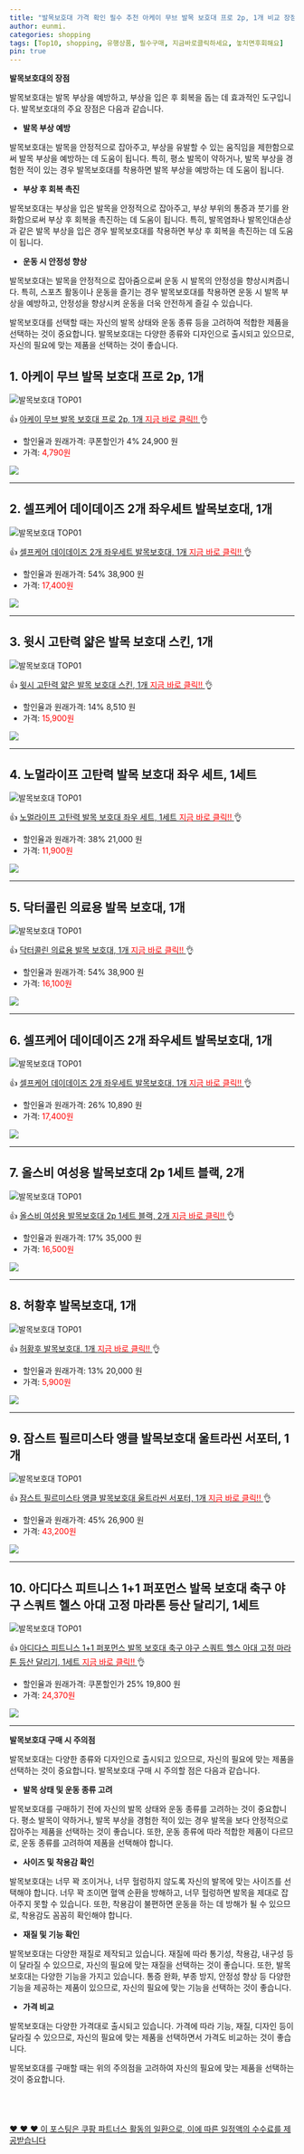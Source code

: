 ```yaml
---
title: "발목보호대 가격 확인 필수 추천 아케이 무브 발목 보호대 프로 2p, 1개 비교 장점 구매가이드"
author: eunmi.
categories: shopping
tags: [Top10, shopping, 유행상품, 필수구매, 지금바로클릭하세요, 놓치면후회해요]
pin: true
---
```

**발목보호대의 장점**

발목보호대는 발목 부상을 예방하고, 부상을 입은 후 회복을 돕는 데 효과적인 도구입니다. 발목보호대의 주요 장점은 다음과 같습니다.

* **발목 부상 예방**

발목보호대는 발목을 안정적으로 잡아주고, 부상을 유발할 수 있는 움직임을 제한함으로써 발목 부상을 예방하는 데 도움이 됩니다. 특히, 평소 발목이 약하거나, 발목 부상을 경험한 적이 있는 경우 발목보호대를 착용하면 발목 부상을 예방하는 데 도움이 됩니다.

* **부상 후 회복 촉진**

발목보호대는 부상을 입은 발목을 안정적으로 잡아주고, 부상 부위의 통증과 붓기를 완화함으로써 부상 후 회복을 촉진하는 데 도움이 됩니다. 특히, 발목염좌나 발목인대손상과 같은 발목 부상을 입은 경우 발목보호대를 착용하면 부상 후 회복을 촉진하는 데 도움이 됩니다.

* **운동 시 안정성 향상**

발목보호대는 발목을 안정적으로 잡아줌으로써 운동 시 발목의 안정성을 향상시켜줍니다. 특히, 스포츠 활동이나 운동을 즐기는 경우 발목보호대를 착용하면 운동 시 발목 부상을 예방하고, 안정성을 향상시켜 운동을 더욱 안전하게 즐길 수 있습니다.

발목보호대를 선택할 때는 자신의 발목 상태와 운동 종류 등을 고려하여 적합한 제품을 선택하는 것이 중요합니다. 발목보호대는 다양한 종류와 디자인으로 출시되고 있으므로, 자신의 필요에 맞는 제품을 선택하는 것이 좋습니다.

   

## 1. 아케이 무브 발목 보호대 프로 2p, 1개

![발목보호대 TOP01](https://thumbnail9.coupangcdn.com/thumbnails/remote/230x230ex/image/rs_quotation_api/qvkydgey/24aa70e47ba04cbb99cb7ff0f9b43023.jpg)


👍 [아케이 무브 발목 보호대 프로 2p, 1개 <font color=red> 지금 바로 클릭!! </font> ](https://link.coupang.com/re/AFFSDP?lptag=AF3617701&subid=GithubCoopas&pageKey=6584194162&traceid=V0-153&itemId=17307115722&vendorItemId=84477959944) 👌 


- 할인율과 원래가격: 쿠폰할인가 4%  24,900   원
- 가격: <span style='color:red'>4,790원</span>

[![](/discount_price.png)](https://link.coupang.com/re/AFFSDP?lptag=AF3617701&subid=GithubCoopas&pageKey=6584194162&traceid=V0-153&itemId=17307115722&vendorItemId=84477959944)

---


   

## 2. 셀프케어 데이데이즈 2개 좌우세트 발목보호대, 1개

![발목보호대 TOP01](https://thumbnail8.coupangcdn.com/thumbnails/remote/230x230ex/image/vendor_inventory/023e/e5e569a373dbe5303c0ce891c34e4a0d2b6406d5f804f7f585b0ddd0346f.png)


👍 [셀프케어 데이데이즈 2개 좌우세트 발목보호대, 1개 <font color=red> 지금 바로 클릭!! </font> ](https://link.coupang.com/re/AFFSDP?lptag=AF3617701&subid=GithubCoopas&pageKey=1406569081&traceid=V0-153&itemId=2442163422&vendorItemId=82490362274) 👌 


- 할인율과 원래가격: 54%  38,900   원
- 가격: <span style='color:red'>17,400원</span>

[![](/discount_price.png)](https://link.coupang.com/re/AFFSDP?lptag=AF3617701&subid=GithubCoopas&pageKey=1406569081&traceid=V0-153&itemId=2442163422&vendorItemId=82490362274)

---


   

## 3. 윗시 고탄력 얇은 발목 보호대 스킨, 1개

![발목보호대 TOP01](https://thumbnail10.coupangcdn.com/thumbnails/remote/230x230ex/image/retail/images/3996754028329655-6d5b8d43-ab50-450c-a120-e30e770865b0.jpg)


👍 [윗시 고탄력 얇은 발목 보호대 스킨, 1개 <font color=red> 지금 바로 클릭!! </font> ](https://link.coupang.com/re/AFFSDP?lptag=AF3617701&subid=GithubCoopas&pageKey=6332975224&traceid=V0-153&itemId=13251197762&vendorItemId=80509075994) 👌 


- 할인율과 원래가격: 14%  8,510   원
- 가격: <span style='color:red'>15,900원</span>

[![](/discount_price.png)](https://link.coupang.com/re/AFFSDP?lptag=AF3617701&subid=GithubCoopas&pageKey=6332975224&traceid=V0-153&itemId=13251197762&vendorItemId=80509075994)

---


   

## 4. 노멀라이프 고탄력 발목 보호대 좌우 세트, 1세트

![발목보호대 TOP01](https://thumbnail9.coupangcdn.com/thumbnails/remote/230x230ex/image/rs_quotation_api/kjh9zihe/f646a780f8e549ae8d7ff3454727d42f.jpg)


👍 [노멀라이프 고탄력 발목 보호대 좌우 세트, 1세트 <font color=red> 지금 바로 클릭!! </font> ](https://link.coupang.com/re/AFFSDP?lptag=AF3617701&subid=GithubCoopas&pageKey=7055344621&traceid=V0-153&itemId=17478443606&vendorItemId=85947922436) 👌 


- 할인율과 원래가격: 38%  21,000   원
- 가격: <span style='color:red'>11,900원</span>

[![](/discount_price.png)](https://link.coupang.com/re/AFFSDP?lptag=AF3617701&subid=GithubCoopas&pageKey=7055344621&traceid=V0-153&itemId=17478443606&vendorItemId=85947922436)

---


   

## 5. 닥터콜린 의료용 발목 보호대, 1개

![발목보호대 TOP01](https://thumbnail6.coupangcdn.com/thumbnails/remote/230x230ex/image/retail/images/2023/04/05/14/7/54df27d8-3545-479f-bfc0-b03dbb807a43.jpg)


👍 [닥터콜린 의료용 발목 보호대, 1개 <font color=red> 지금 바로 클릭!! </font> ](https://link.coupang.com/re/AFFSDP?lptag=AF3617701&subid=GithubCoopas&pageKey=7246127715&traceid=V0-153&itemId=18421835281&vendorItemId=85563747950) 👌 


- 할인율과 원래가격: 54%  38,900   원
- 가격: <span style='color:red'>16,100원</span>

[![](/discount_price.png)](https://link.coupang.com/re/AFFSDP?lptag=AF3617701&subid=GithubCoopas&pageKey=7246127715&traceid=V0-153&itemId=18421835281&vendorItemId=85563747950)

---


   

## 6. 셀프케어 데이데이즈 2개 좌우세트 발목보호대, 1개

![발목보호대 TOP01](https://thumbnail8.coupangcdn.com/thumbnails/remote/230x230ex/image/vendor_inventory/023e/e5e569a373dbe5303c0ce891c34e4a0d2b6406d5f804f7f585b0ddd0346f.png)


👍 [셀프케어 데이데이즈 2개 좌우세트 발목보호대, 1개 <font color=red> 지금 바로 클릭!! </font> ](https://link.coupang.com/re/AFFSDP?lptag=AF3617701&subid=GithubCoopas&pageKey=1406569081&traceid=V0-153&itemId=2442163422&vendorItemId=82490362274) 👌 


- 할인율과 원래가격: 26%  10,890   원
- 가격: <span style='color:red'>17,400원</span>

[![](/discount_price.png)](https://link.coupang.com/re/AFFSDP?lptag=AF3617701&subid=GithubCoopas&pageKey=1406569081&traceid=V0-153&itemId=2442163422&vendorItemId=82490362274)

---


   

## 7. 올스비 여성용 발목보호대 2p 1세트 블랙, 2개

![발목보호대 TOP01](https://thumbnail6.coupangcdn.com/thumbnails/remote/230x230ex/image/vendor_inventory/1e7f/dd99679ec150a7c41bf2b118bc902822b0ff1c9be781aa747de637a47cb9.jpg)


👍 [올스비 여성용 발목보호대 2p 1세트 블랙, 2개 <font color=red> 지금 바로 클릭!! </font> ](https://link.coupang.com/re/AFFSDP?lptag=AF3617701&subid=GithubCoopas&pageKey=7576966865&traceid=V0-153&itemId=19993696998&vendorItemId=87091363325) 👌 


- 할인율과 원래가격: 17%  35,000   원
- 가격: <span style='color:red'>16,500원</span>

[![](/discount_price.png)](https://link.coupang.com/re/AFFSDP?lptag=AF3617701&subid=GithubCoopas&pageKey=7576966865&traceid=V0-153&itemId=19993696998&vendorItemId=87091363325)

---


   

## 8. 허황후 발목보호대, 1개

![발목보호대 TOP01](https://thumbnail8.coupangcdn.com/thumbnails/remote/230x230ex/image/product/image/vendoritem/2019/10/14/3012526153/bc4efd89-cffd-491b-a378-d89729605712.jpg)


👍 [허황후 발목보호대, 1개 <font color=red> 지금 바로 클릭!! </font> ](https://link.coupang.com/re/AFFSDP?lptag=AF3617701&subid=GithubCoopas&pageKey=1982507&traceid=V0-153&itemId=8863517&vendorItemId=3012526153) 👌 


- 할인율과 원래가격: 13%  20,000   원
- 가격: <span style='color:red'>5,900원</span>

[![](/discount_price.png)](https://link.coupang.com/re/AFFSDP?lptag=AF3617701&subid=GithubCoopas&pageKey=1982507&traceid=V0-153&itemId=8863517&vendorItemId=3012526153)

---


   

## 9. 잠스트 필르미스타 앵클 발목보호대 울트라씬 서포터, 1개

![발목보호대 TOP01](https://thumbnail8.coupangcdn.com/thumbnails/remote/230x230ex/image/retail/images/2126258813538362-df0439ce-cc37-4f4a-aa44-de59f61f4a29.jpg)


👍 [잠스트 필르미스타 앵클 발목보호대 울트라씬 서포터, 1개 <font color=red> 지금 바로 클릭!! </font> ](https://link.coupang.com/re/AFFSDP?lptag=AF3617701&subid=GithubCoopas&pageKey=2213009929&traceid=V0-153&itemId=15534290&vendorItemId=3017191631) 👌 


- 할인율과 원래가격: 45%  26,900   원
- 가격: <span style='color:red'>43,200원</span>

[![](/discount_price.png)](https://link.coupang.com/re/AFFSDP?lptag=AF3617701&subid=GithubCoopas&pageKey=2213009929&traceid=V0-153&itemId=15534290&vendorItemId=3017191631)

---


   

## 10. 아디다스 피트니스 1+1 퍼포먼스 발목 보호대 축구 야구 스쿼트 헬스 아대 고정 마라톤 등산 달리기, 1세트

![발목보호대 TOP01](https://thumbnail9.coupangcdn.com/thumbnails/remote/230x230ex/image/vendor_inventory/c41e/aaa53aa86d430c8028615fb962914d1684bc3476e6ba522ff964e9c5f508.jpg)


👍 [아디다스 피트니스 1+1 퍼포먼스 발목 보호대 축구 야구 스쿼트 헬스 아대 고정 마라톤 등산 달리기, 1세트 <font color=red> 지금 바로 클릭!! </font> ](https://link.coupang.com/re/AFFSDP?lptag=AF3617701&subid=GithubCoopas&pageKey=7260389796&traceid=V0-153&itemId=18491529988&vendorItemId=87114770912) 👌 


- 할인율과 원래가격: 쿠폰할인가 25%  19,800   원
- 가격: <span style='color:red'>24,370원</span>

[![](/discount_price.png)](https://link.coupang.com/re/AFFSDP?lptag=AF3617701&subid=GithubCoopas&pageKey=7260389796&traceid=V0-153&itemId=18491529988&vendorItemId=87114770912)

---
**발목보호대 구매 시 주의점**

발목보호대는 다양한 종류와 디자인으로 출시되고 있으므로, 자신의 필요에 맞는 제품을 선택하는 것이 중요합니다. 발목보호대 구매 시 주의할 점은 다음과 같습니다.

* **발목 상태 및 운동 종류 고려**

발목보호대를 구매하기 전에 자신의 발목 상태와 운동 종류를 고려하는 것이 중요합니다. 평소 발목이 약하거나, 발목 부상을 경험한 적이 있는 경우 발목을 보다 안정적으로 잡아주는 제품을 선택하는 것이 좋습니다. 또한, 운동 종류에 따라 적합한 제품이 다르므로, 운동 종류를 고려하여 제품을 선택해야 합니다.

* **사이즈 및 착용감 확인**

발목보호대는 너무 꽉 조이거나, 너무 헐렁하지 않도록 자신의 발목에 맞는 사이즈를 선택해야 합니다. 너무 꽉 조이면 혈액 순환을 방해하고, 너무 헐렁하면 발목을 제대로 잡아주지 못할 수 있습니다. 또한, 착용감이 불편하면 운동을 하는 데 방해가 될 수 있으므로, 착용감도 꼼꼼히 확인해야 합니다.

* **재질 및 기능 확인**

발목보호대는 다양한 재질로 제작되고 있습니다. 재질에 따라 통기성, 착용감, 내구성 등이 달라질 수 있으므로, 자신의 필요에 맞는 재질을 선택하는 것이 좋습니다. 또한, 발목보호대는 다양한 기능을 가지고 있습니다. 통증 완화, 부종 방지, 안정성 향상 등 다양한 기능을 제공하는 제품이 있으므로, 자신의 필요에 맞는 기능을 선택하는 것이 좋습니다.

* **가격 비교**

발목보호대는 다양한 가격대로 출시되고 있습니다. 가격에 따라 기능, 재질, 디자인 등이 달라질 수 있으므로, 자신의 필요에 맞는 제품을 선택하면서 가격도 비교하는 것이 좋습니다.

발목보호대를 구매할 때는 위의 주의점을 고려하여 자신의 필요에 맞는 제품을 선택하는 것이 중요합니다.<br><br><br><br><br> [ ❤ ❤ ❤ 이 포스팅은 쿠팡 파트너스 활동의 일환으로, 이에 따른 일정액의 수수료를 제공받습니다](https://link.coupang.com/a/bcEFyh)